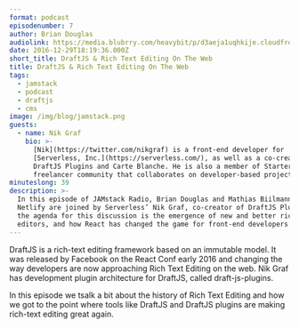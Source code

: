 ```yaml
---
format: podcast
episodenumber: 7
author: Brian Douglas
audiolink: https://media.blubrry.com/heavybit/p/d3aeja1uqhkije.cloudfront.net/podcasts/jamstack-radio/20161007-jamstack-radio-006.mp3
date: 2016-12-29T18:19:36.000Z
short_title: DraftJS & Rich Text Editing On The Web
title: DraftJS & Rich Text Editing On The Web
tags:
  - jamstack
  - podcast
  - draftjs
  - cms
image: /img/blog/jamstack.png
guests:
  - name: Nik Graf
    bio: >-
      [Nik](https://twitter.com/nikgraf) is a front-end developer for
      [Serverless, Inc.](https://serverless.com/), as well as a co-creator of
      DraftJS Plugins and Carte Blanche. He is also a member of StarterSquad, a
      freelancer community that collaborates on developer-based projects.
minuteslong: 39
description: >-
  In this episode of JAMstack Radio, Brian Douglas and Mathias Biilmann of
  Netlify are joined by Serverless’ Nik Graf, co-creator of DraftJS Plugins. On
  the agenda for this discussion is the emergence of new and better rich-text
  editors, and how React has changed the game for front-end developers.
---
```


DraftJS is a rich-text editing framework based on an immutable model. It was released by Facebook on the React Conf early 2016 and changing the way developers are now approaching Rich Text Editing on the web. Nik Graf has development  plugin architecture for DraftJS, called draft-js-plugins.

In this episode we tsalk a bit about the history of Rich Text Editing and how we got to the point where tools like DraftJS and DraftJS plugins are making rich-text editing great again.
